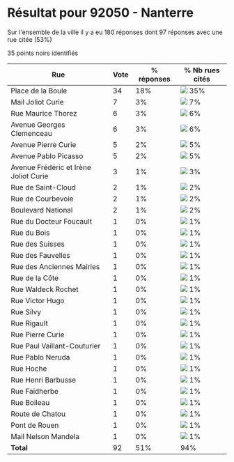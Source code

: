 # Résultat pour 92050 - Nanterre

Sur l'ensemble de la ville il y a eu 180 réponses dont 97 réponses avec une rue citée (53%)

35 points noirs identifiés

| Rue | Vote | % réponses | % Nb rues cités|
|-----|------|------------|----------------|
| Place de la Boule | 34 | 18% | <img src="../../img/bar_35.gif" />&nbsp;35%|
| Mail Joliot Curie | 7 | 3% | <img src="../../img/bar_7.gif" />&nbsp;7%|
| Rue Maurice Thorez | 6 | 3% | <img src="../../img/bar_6.gif" />&nbsp;6%|
| Avenue Georges Clemenceau | 6 | 3% | <img src="../../img/bar_6.gif" />&nbsp;6%|
| Avenue Pierre Curie | 5 | 2% | <img src="../../img/bar_5.gif" />&nbsp;5%|
| Avenue Pablo Picasso | 5 | 2% | <img src="../../img/bar_5.gif" />&nbsp;5%|
| Avenue Frédéric et Irène Joliot Curie | 3 | 1% | <img src="../../img/bar_3.gif" />&nbsp;3%|
| Rue de Saint-Cloud | 2 | 1% | <img src="../../img/bar_2.gif" />&nbsp;2%|
| Rue de Courbevoie | 2 | 1% | <img src="../../img/bar_2.gif" />&nbsp;2%|
| Boulevard National | 2 | 1% | <img src="../../img/bar_2.gif" />&nbsp;2%|
| Rue du Docteur Foucault | 1 | 0% | <img src="../../img/bar_1.gif" />&nbsp;1%|
| Rue du Bois | 1 | 0% | <img src="../../img/bar_1.gif" />&nbsp;1%|
| Rue des Suisses | 1 | 0% | <img src="../../img/bar_1.gif" />&nbsp;1%|
| Rue des Fauvelles | 1 | 0% | <img src="../../img/bar_1.gif" />&nbsp;1%|
| Rue des Anciennes Mairies | 1 | 0% | <img src="../../img/bar_1.gif" />&nbsp;1%|
| Rue de la Côte | 1 | 0% | <img src="../../img/bar_1.gif" />&nbsp;1%|
| Rue Waldeck Rochet | 1 | 0% | <img src="../../img/bar_1.gif" />&nbsp;1%|
| Rue Victor Hugo | 1 | 0% | <img src="../../img/bar_1.gif" />&nbsp;1%|
| Rue Silvy | 1 | 0% | <img src="../../img/bar_1.gif" />&nbsp;1%|
| Rue Rigault | 1 | 0% | <img src="../../img/bar_1.gif" />&nbsp;1%|
| Rue Pierre Curie | 1 | 0% | <img src="../../img/bar_1.gif" />&nbsp;1%|
| Rue Paul Vaillant-Couturier | 1 | 0% | <img src="../../img/bar_1.gif" />&nbsp;1%|
| Rue Pablo Neruda | 1 | 0% | <img src="../../img/bar_1.gif" />&nbsp;1%|
| Rue Hoche | 1 | 0% | <img src="../../img/bar_1.gif" />&nbsp;1%|
| Rue Henri Barbusse | 1 | 0% | <img src="../../img/bar_1.gif" />&nbsp;1%|
| Rue Faidherbe | 1 | 0% | <img src="../../img/bar_1.gif" />&nbsp;1%|
| Rue Boileau | 1 | 0% | <img src="../../img/bar_1.gif" />&nbsp;1%|
| Route de Chatou | 1 | 0% | <img src="../../img/bar_1.gif" />&nbsp;1%|
| Pont de Rouen | 1 | 0% | <img src="../../img/bar_1.gif" />&nbsp;1%|
| Mail Nelson Mandela | 1 | 0% | <img src="../../img/bar_1.gif" />&nbsp;1%|
| **Total** | 92 | 51% | 94%|
